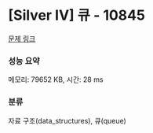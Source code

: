 # [Silver IV] 큐 - 10845 

[문제 링크](https://www.acmicpc.net/problem/10845) 

### 성능 요약

메모리: 79652 KB, 시간: 28 ms

### 분류

자료 구조(data_structures), 큐(queue)

